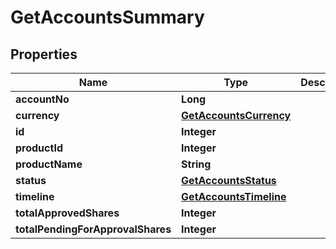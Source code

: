 

# GetAccountsSummary


## Properties

| Name | Type | Description | Notes |
|------------ | ------------- | ------------- | -------------|
|**accountNo** | **Long** |  |  [optional] |
|**currency** | [**GetAccountsCurrency**](GetAccountsCurrency.md) |  |  [optional] |
|**id** | **Integer** |  |  [optional] |
|**productId** | **Integer** |  |  [optional] |
|**productName** | **String** |  |  [optional] |
|**status** | [**GetAccountsStatus**](GetAccountsStatus.md) |  |  [optional] |
|**timeline** | [**GetAccountsTimeline**](GetAccountsTimeline.md) |  |  [optional] |
|**totalApprovedShares** | **Integer** |  |  [optional] |
|**totalPendingForApprovalShares** | **Integer** |  |  [optional] |



